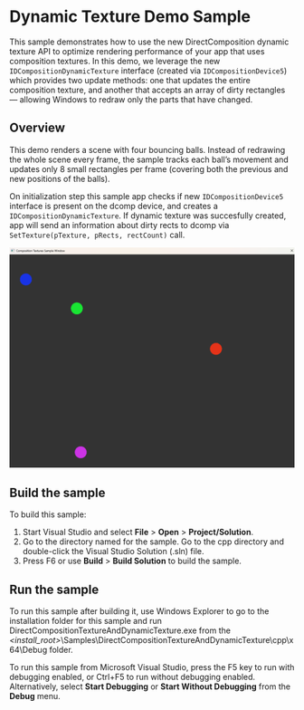 Dynamic Texture Demo Sample
=============================================
This sample demonstrates how to use the new DirectComposition dynamic texture API to optimize rendering performance of your app that uses composition textures. In this demo, we leverage the new `IDCompositionDynamicTexture` interface (created via `IDCompositionDevice5`) which provides two update methods: one that updates the entire composition texture, and another that accepts an array of dirty rectangles — allowing Windows to redraw only the parts that have changed.

## Overview
This demo renders a scene with four bouncing balls. Instead of redrawing the whole scene every frame, the sample tracks each ball’s movement and updates only 8 small rectangles per frame (covering both the previous and new positions of the balls). 

On initialization step this sample app checks if new `IDCompositionDevice5` interface is present on the dcomp device, and creates a `IDCompositionDynamicTexture`. If dynamic texture was succesfully created, app will send an information about dirty rects to dcomp via `SetTexture(pTexture, pRects, rectCount)` call. 

![Screenshot](screenshot.png)

Build the sample
----------------

To build this sample:

1.  Start Visual Studio and select **File** \> **Open** \> **Project/Solution**.
2.  Go to the directory named for the sample. Go to the cpp directory and double-click the Visual Studio Solution (.sln) file.
3.  Press F6 or use **Build** \> **Build Solution** to build the sample.

Run the sample
--------------
To run this sample after building it, use Windows Explorer to go to the installation folder for this sample and run DirectCompositionTextureAndDynamicTexture.exe from the *\<install\_root\>*\\Samples\DirectCompositionTextureAndDynamicTexture\cpp\x64\Debug folder.

To run this sample from Microsoft Visual Studio, press the F5 key to run with debugging enabled, or Ctrl+F5 to run without debugging enabled. Alternatively, select **Start Debugging** or **Start Without Debugging** from the **Debug** menu.
